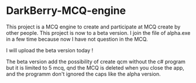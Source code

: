 # DarkBerry-MCQ-engine




This project is a MCQ engine to create and participate at MCQ create by other people. This project is now to a beta version.
I join the file of alpha.exe in a few time because now I have not question in the MCQ. 

I will upload the beta version today !


The beta version add the possibility of create qcm without the c# program but it is limited to 5 mcq, qnd the MCQ is deleted when you close the app, and the programm don't ignored the caps like the alpha version. 
